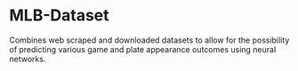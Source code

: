 # MLB-Dataset
Combines web scraped and downloaded datasets to allow for the possibility of predicting various game and plate appearance outcomes using neural networks.
